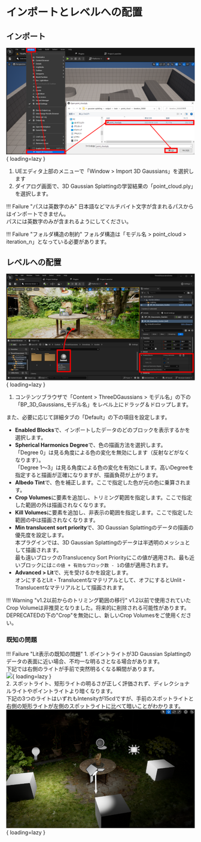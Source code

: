 # インポートとレベルへの配置

## インポート

![](images/how-to-import.png){ loading=lazy }  

1. UEエディタ上部のメニューで「Window > Import 3D Gaussians」を選択します
2. ダイアログ画面で、3D Gaussian Splattingの学習結果の「point_cloud.ply」を選択します。

!!! Failure "パスは英数字のみ"
	日本語などマルチバイト文字が含まれるパスからはインポートできません。  
	パスには英数字のみが含まれるようにしてください。

!!! Failure "フォルダ構造の制約"
	フォルダ構造は「モデル名 > point_cloud > iteration_n」となっている必要があります。

## レベルへの配置

![](images/how-to-place.png){ loading=lazy }  

1. コンテンツブラウザで「Content > ThreeDGaussians > モデル名」の下の「BP_3D_Gaussians_モデル名」をレベル上にドラッグ＆ドロップします。

また、必要に応じて詳細タブの「Default」の下の項目を設定します。

- **Enabled Blocks**で、インポートしたデータのどのブロックを表示するかを選択します。
- **Spherical Harmonics Degree**で、色の描画方法を選択します。  
	「Degree 0」は見る角度による色の変化を無効にします（反射などがなくなります）。  
	「Degree 1～3」は見る角度による色の変化を有効にします。高いDegreeを指定すると描画が正確になりますが、描画負荷が上がります。
- **Albedo Tint**で、色を補正します。ここで指定した色が元の色に乗算されます。  
- **Crop Volumes**に要素を追加し、トリミング範囲を指定します。ここで指定した範囲の外は描画されなくなります。  
- **Kill Volumes**に要素を追加し、非表示の範囲を指定します。ここで指定した範囲の中は描画されなくなります。  
- **Min translucent sort priority**で、3D Gaussian Splattingのデータの描画の優先度を設定します。  
	本プラグインでは、3D Gaussian Splattingのデータは半透明のメッシュとして描画されます。  
	最も遠いブロックのTranslucency Sort Priorityにこの値が適用され、最も近いブロックには`この値 + 有効なブロック数 - 1`の値が適用されます。
- **Advanced > Lit**で、光を受けるかを設定します。  
	オンにするとLit・Translucentなマテリアルとして、オフにするとUnlit・Translucentなマテリアルとして描画されます。  

!!! Warning "v1.2以前からのトリミング範囲の移行"
	v1.2以前で使用されていたCrop Volumeは非推奨となりました。将来的に削除される可能性があります。  
	DEPRECATEDの下の"Crop"を無効にし、新しいCrop Volumesをご使用ください。

### 既知の問題

!!! Failure "Lit表示の既知の問題"
	1. ポイントライトが3D Gaussian Splattingのデータの表面に近い場合、不均一な明るさとなる場合があります。  
		下記では右側のライトが手前で突然明るくなる瞬間があります。  
		![](images/how-to-lit-point-light.gif){ loading=lazy }  
	2. スポットライト、矩形ライトの明るさが正しく評価されず、ディレクショナルライトやポイントライトより暗くなります。  
		下記の3つのライトはいずれもIntensityが15cdですが、手前のスポットライトと右側の矩形ライトが左側のスポットライトに比べて暗いことがわかります。  
		![](images/how-to-lit-rect-spot.png){ loading=lazy }  